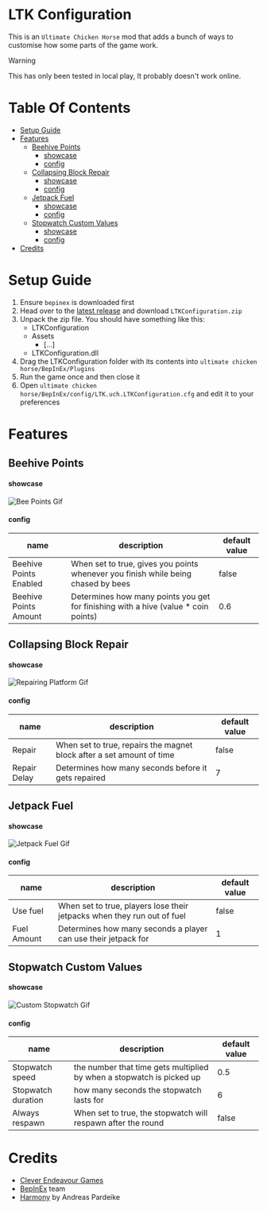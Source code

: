 # LTK Configuration
This is an `Ultimate Chicken Horse`  mod that adds a bunch of ways to customise how some parts of the game work.
> [!WARNING]
> This has only been tested in local play, It probably doesn't work online.

# Table Of Contents
- [Setup Guide](#setup-guide)
- [Features](#features)
  * [Beehive Points](#beehive-points)
      - [showcase](#showcase)
      - [config](#config)
  * [Collapsing Block Repair](#collapsing-block-repair)
      - [showcase](#showcase-1)
      - [config](#config-1)
  * [Jetpack Fuel](#jetpack-fuel)
      - [showcase](#showcase-2)
      - [config](#config-2)
  * [Stopwatch Custom Values](#stopwatch-custom-values)
      - [showcase](#showcase-3)
      - [config](#config-3)
- [Credits](#credits)

# Setup Guide
1. Ensure `bepinex` is downloaded first
2. Head over to the [latest release](https://github.com/lotok14/LTKConfiguration/releases/latest) and download `LTKConfiguration.zip`
3. Unpack the zip file. You should have something like this:
    - LTKConfiguration
     - Assets
       - [...]
      - LTKConfiguration.dll
4. Drag the LTKConfiguration folder with its contents into `ultimate chicken horse/BepInEx/Plugins`
5. Run the game once and then close it
6. Open `ultimate chicken horse/BepInEx/config/LTK.uch.LTKConfiguration.cfg` and edit it to your preferences

# Features
## Beehive Points
#### showcase
![Bee Points Gif](https://github.com/lotok14/LTKConfiguration/blob/main/github%20media/beePoints.gif)
#### config
| name                   | description                                                                        | default value |
|------------------------|------------------------------------------------------------------------------------|---------------|
| Beehive Points Enabled | When set to true, gives you points whenever you finish while being chased by bees  | false         |
| Beehive Points Amount  | Determines how many points you get for finishing with a hive (value * coin points) | 0.6           |
## Collapsing Block Repair
#### showcase
![Repairing Platform Gif](https://github.com/lotok14/LTKConfiguration/blob/main/github%20media/repairingPlatform.gif)
#### config
| name         | description                                                           | default value |
|--------------|-----------------------------------------------------------------------|---------------|
| Repair       | When set to true, repairs the magnet block after a set amount of time | false         |
| Repair Delay | Determines how many seconds before it gets repaired                   | 7             |
## Jetpack Fuel
#### showcase
![Jetpack Fuel Gif](https://github.com/lotok14/LTKConfiguration/blob/main/github%20media/JetpackFuel.gif)
#### config
| name        | description                                                             | default value |
|-------------|-------------------------------------------------------------------------|---------------|
| Use fuel    | When set to true, players lose their jetpacks when they run out of fuel | false         |
| Fuel Amount | Determines how many seconds a player can use their jetpack for          | 1             |
## Stopwatch Custom Values
#### showcase
![Custom Stopwatch Gif](https://github.com/lotok14/LTKConfiguration/blob/main/github%20media/customStopwatch.gif)
#### config
| name               | description                                                           | default value |
|--------------------|-----------------------------------------------------------------------|---------------|
| Stopwatch speed    | the number that time gets multiplied by when a stopwatch is picked up | 0.5           |
| Stopwatch duration | how many seconds the stopwatch lasts for                              | 6             |
| Always respawn     | When set to true, the stopwatch will respawn after the round          | false         |

# Credits
- [Clever Endeavour Games](https://www.cleverendeavourgames.com/)
- [BepInEx](https://github.com/BepInEx/BepInEx) team
- [Harmony](https://github.com/pardeike/Harmony) by Andreas Pardeike

